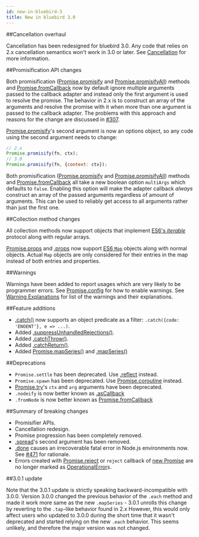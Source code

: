 ```yaml
---
id: new-in-bluebird-3
title: New in bluebird 3.0
---
```


##Cancellation overhaul

Cancellation has been redesigned for bluebird 3.0. Any code that relies on 2.x cancellation semantics won't work in 3.0 or later. See [Cancellation](.) for more information.

##Promisification API changes

Both promisification \([Promise.promisify](.) and [Promise.promisifyAll](.)\) methods and [Promise.fromCallback](.) now by default ignore multiple arguments passed to the callback adapter and instead only the first argument is used to resolve the promise. The behavior in 2.x is to construct an array of the arguments and resolve the promise with it when more than one argument is passed to the callback adapter. The problems with this approach and reasons for the change are discussed in [#307](.).

[Promise.promisify](.)'s second argument is now an options object, so any code using the second argument needs to change:

```js
// 2.x
Promise.promisify(fn, ctx);
// 3.0
Promise.promisify(fn, {context: ctx});
```

Both promisification \([Promise.promisify](.) and [Promise.promisifyAll](.)\) methods and [Promise.fromCallback](.) all take a new boolean option `multiArgs` which defaults to `false`. Enabling this option will make the adapter callback *always* construct an array of the passed arguments regardless of amount of arguments. This can be used to reliably get access to all arguments rather than just the first one.

##Collection method changes

All collection methods now support objects that implement [ES6's *iterable*](https://developer.mozilla.org/en-US/docs/Web/JavaScript/Reference/Iteration_protocols) protocol along with regular arrays.

[Promise.props](.) and [.props](.) now support [ES6 `Map`](https://developer.mozilla.org/en-US/docs/Web/JavaScript/Reference/Global_Objects/Map) objects along with normal objects. Actual `Map` objects are only considered for their entries in the map instead of both entries and properties.


##Warnings

Warnings have been added to report usages which are very likely to be programmer errors. See [Promise.config](.) for how to enable warnings. See [Warning Explanations](warning-explanations.html) for list of the warnings and their explanations.

##Feature additions

- [.catch\(\)](.) now supports an object predicate as a filter: `.catch({code: 'ENOENT'}, e => ...)`.
- Added [.suppressUnhandledRejections\(\)](.).
- Added [.catchThrow\(\)](.).
- Added [.catchReturn\(\)](.).
- Added [Promise.mapSeries\(\)](.) and [.mapSeries\(\)](.)

##Deprecations

- `Promise.settle` has been deprecated. Use [.reflect](.) instead.
- `Promise.spawn` has been deprecated. Use [Promise.coroutine](.) instead.
- [Promise.try](.)'s `ctx` and `arg` arguments have been deprecated.
- `.nodeify` is now better known as [.asCallback](.)
- `.fromNode` is now better known as [Promise.fromCallback](.)


##Summary of breaking changes

- Promisifier APIs.
- Cancellation redesign.
- Promise progression has been completely removed.
- [.spread](.)'s second argument has been removed.
- [.done](.) causes an irrecoverable fatal error in Node.js environments now. See [#471](.) for rationale.
- Errors created with [Promise.reject](.) or `reject` callback of [new Promise](.) are no longer marked as [OperationalError](.)s.

##3.0.1 update

Note that the 3.0.1 update is strictly speaking backward-incompatible with 3.0.0. Version 3.0.0 changed the previous behavior of the `.each` method and made it work more same as the new `.mapSeries` - 3.0.1 unrolls this change by reverting to the `.tap`-like behavior found in 2.x However, this would only affect users who updated to 3.0.0 during the short time that it wasn't deprecated and started relying on the new `.each` behavior. This seems unlikely, and therefore the major version was not changed.
